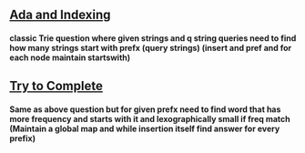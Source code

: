 ## [Ada and Indexing](https://www.spoj.com/problems/ADAINDEX/)
#### classic Trie question where given strings and q string queries need to find how many strings start with prefx (query strings)  (insert and pref and for each node maintain startswith)

## [Try to Complete](https://www.spoj.com/problems/TRYCOMP/)
#### Same as above question but for given prefx need to find word that has more frequency and starts with it and lexographically small if freq match (Maintain a global map and while insertion itself find answer for every prefix)

